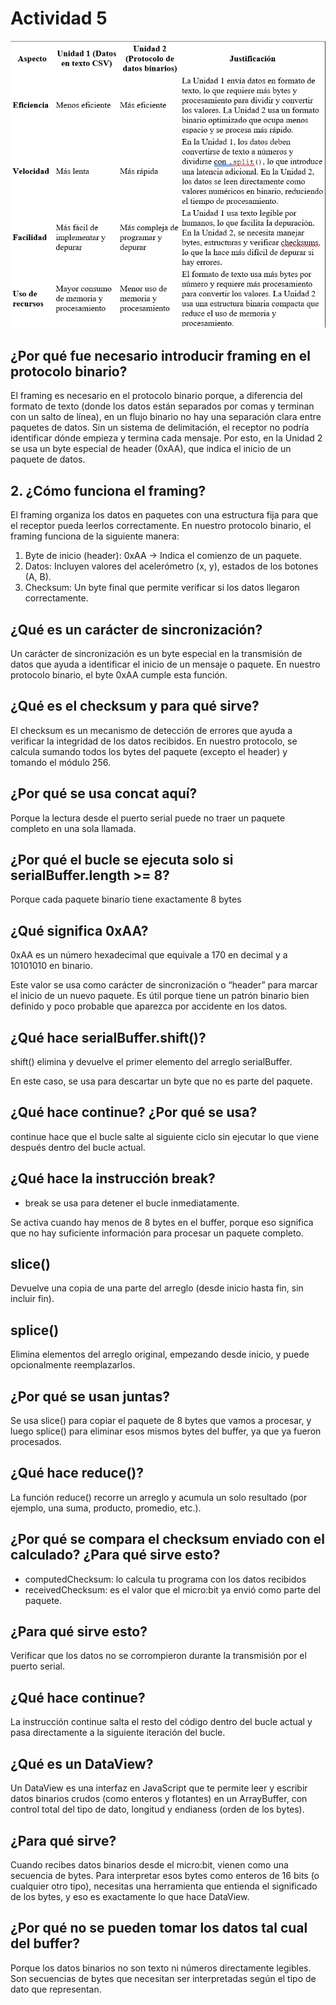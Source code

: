 # Actividad 5

![Texto alternativo](../../../../assets/act5_5.png)

## ¿Por qué fue necesario introducir framing en el protocolo binario?
El framing es necesario en el protocolo binario porque, a diferencia del formato de texto (donde los datos están separados por comas y terminan con un salto de línea), en un flujo binario no hay una separación clara entre paquetes de datos. Sin un sistema de delimitación, el receptor no podría identificar dónde empieza y termina cada mensaje.
Por esto, en la Unidad 2 se usa un byte especial de header (0xAA), que indica el inicio de un paquete de datos.

## 2. ¿Cómo funciona el framing?

El framing organiza los datos en paquetes con una estructura fija para que el receptor pueda leerlos correctamente. En nuestro protocolo binario, el framing funciona de la siguiente manera:
1.	Byte de inicio (header): 0xAA → Indica el comienzo de un paquete.
2.	Datos: Incluyen valores del acelerómetro (x, y), estados de los botones (A, B).
3.	Checksum: Un byte final que permite verificar si los datos llegaron correctamente.

## ¿Qué es un carácter de sincronización?
Un carácter de sincronización es un byte especial en la transmisión de datos que ayuda a identificar el inicio de un mensaje o paquete. En nuestro protocolo binario, el byte 0xAA cumple esta función.

## ¿Qué es el checksum y para qué sirve?
El checksum es un mecanismo de detección de errores que ayuda a verificar la integridad de los datos recibidos. En nuestro protocolo, se calcula sumando todos los bytes del paquete (excepto el header) y tomando el módulo 256.

## ¿Por qué se usa concat aquí?
Porque la lectura desde el puerto serial puede no traer un paquete completo en una sola llamada. 

## ¿Por qué el bucle se ejecuta solo si serialBuffer.length >= 8?
Porque cada paquete binario tiene exactamente 8 bytes

## ¿Qué significa 0xAA?
0xAA es un número hexadecimal que equivale a 170 en decimal y a 10101010 en binario.

Este valor se usa como carácter de sincronización o “header” para marcar el inicio de un nuevo paquete. Es útil porque tiene un patrón binario bien definido y poco probable que aparezca por accidente en los datos.

## ¿Qué hace serialBuffer.shift()?
shift() elimina y devuelve el primer elemento del arreglo serialBuffer.

En este caso, se usa para descartar un byte que no es parte del paquete.
## ¿Qué hace continue? ¿Por qué se usa?
continue hace que el bucle salte al siguiente ciclo sin ejecutar lo que viene después dentro del bucle actual.

## ¿Qué hace la instrucción break?
* break se usa para detener el bucle inmediatamente.

Se activa cuando hay menos de 8 bytes en el buffer, porque eso significa que no hay suficiente información para procesar un paquete completo.

## slice()
Devuelve una copia de una parte del arreglo (desde inicio hasta fin, sin incluir fin).

## splice()
Elimina elementos del arreglo original, empezando desde inicio, y puede opcionalmente reemplazarlos.

## ¿Por qué se usan juntas?
Se usa slice() para copiar el paquete de 8 bytes que vamos a procesar, y luego splice() para eliminar esos mismos bytes del buffer, ya que ya fueron procesados.

## ¿Qué hace reduce()?
La función reduce() recorre un arreglo y acumula un solo resultado (por ejemplo, una suma, producto, promedio, etc.).

## ¿Por qué se compara el checksum enviado con el calculado? ¿Para qué sirve esto?
* computedChecksum: lo calcula tu programa con los datos recibidos 
* receivedChecksum: es el valor que el micro:bit ya envió como parte del paquete.

## ¿Para qué sirve esto?
Verificar que los datos no se corrompieron durante la transmisión por el puerto serial.

## ¿Qué hace continue?
La instrucción continue salta el resto del código dentro del bucle actual y pasa directamente a la siguiente iteración del bucle.

## ¿Qué es un DataView?
Un DataView es una interfaz en JavaScript que te permite leer y escribir datos binarios crudos (como enteros y flotantes) en un ArrayBuffer, con control total del tipo de dato, longitud y endianess (orden de los bytes).

## ¿Para qué sirve?
Cuando recibes datos binarios desde el micro:bit, vienen como una secuencia de bytes. Para interpretar esos bytes como enteros de 16 bits (o cualquier otro tipo), necesitas una herramienta que entienda el significado de los bytes, y eso es exactamente lo que hace DataView.

## ¿Por qué no se pueden tomar los datos tal cual del buffer?
Porque los datos binarios no son texto ni números directamente legibles. Son secuencias de bytes que necesitan ser interpretadas según el tipo de dato que representan.
